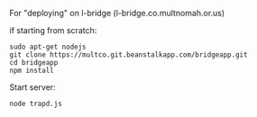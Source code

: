 For "deploying" on l-bridge (l-bridge.co.multnomah.or.us)

if starting from scratch:

```console
sudo apt-get nodejs
git clone https://multco.git.beanstalkapp.com/bridgeapp.git
cd bridgeapp
npm install
```

Start server:

```console
node trapd.js
```
